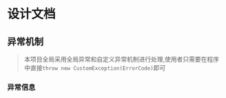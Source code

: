 # 设计文档


## 异常机制
> 本项目全局采用全局异常和自定义异常机制进行处理,使用者只需要在程序中直接`throw new CustomException(ErrorCode)`即可


### 异常信息
